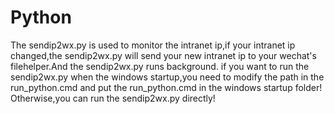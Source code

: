 # Python
The sendip2wx.py is used to monitor the intranet ip,if your intranet ip changed,the sendip2wx.py will send your new intranet ip to your wechat's filehelper.And the sendip2wx.py runs background.
if you want to run the sendip2wx.py when the windows startup,you need to modify the path in the run_python.cmd and put the run_python.cmd in the windows startup folder!
Otherwise,you can run the sendip2wx.py directly!
